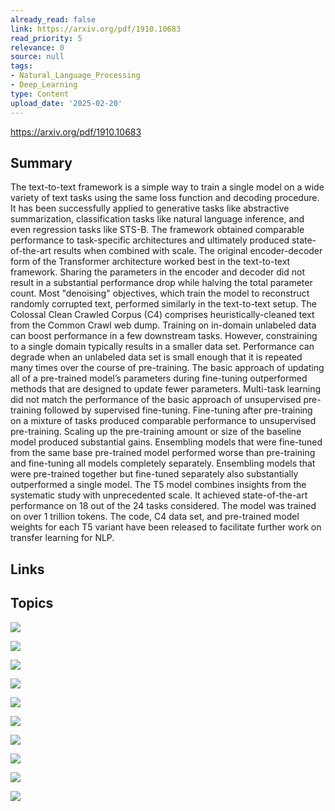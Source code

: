 ```yaml
---
already_read: false
link: https://arxiv.org/pdf/1910.10683
read_priority: 5
relevance: 0
source: null
tags:
- Natural_Language_Processing
- Deep_Learning
type: Content
upload_date: '2025-02-20'
---
```


https://arxiv.org/pdf/1910.10683
## Summary

The text-to-text framework is a simple way to train a single model on a wide variety of text tasks using the same loss function and decoding procedure. It has been successfully applied to generative tasks like abstractive summarization, classification tasks like natural language inference, and even regression tasks like STS-B. The framework obtained comparable performance to task-specific architectures and ultimately produced state-of-the-art results when combined with scale. The original encoder-decoder form of the Transformer architecture worked best in the text-to-text framework. Sharing the parameters in the encoder and decoder did not result in a substantial performance drop while halving the total parameter count. Most "denoising" objectives, which train the model to reconstruct randomly corrupted text, performed similarly in the text-to-text setup. The Colossal Clean Crawled Corpus (C4) comprises heuristically-cleaned text from the Common Crawl web dump. Training on in-domain unlabeled data can boost performance in a few downstream tasks. However, constraining to a single domain typically results in a smaller data set. Performance can degrade when an unlabeled data set is small enough that it is repeated many times over the course of pre-training. The basic approach of updating all of a pre-trained model’s parameters during fine-tuning outperformed methods that are designed to update fewer parameters. Multi-task learning did not match the performance of the basic approach of unsupervised pre-training followed by supervised fine-tuning. Fine-tuning after pre-training on a mixture of tasks produced comparable performance to unsupervised pre-training. Scaling up the pre-training amount or size of the baseline model produced substantial gains. Ensembling models that were fine-tuned from the same base pre-trained model performed worse than pre-training and fine-tuning all models completely separately. Ensembling models that were pre-trained together but fine-tuned separately also substantially outperformed a single model. The T5 model combines insights from the systematic study with unprecedented scale. It achieved state-of-the-art performance on 18 out of the 24 tasks considered. The model was trained on over 1 trillion tokens. The code, C4 data set, and pre-trained model weights for each T5 variant have been released to facilitate further work on transfer learning for NLP.
## Links


## Topics

![](topics/Concept/Text%20to%20Text%20Framework)

![](topics/Concept/Denoising%20Objective)

![](topics/Concept/Multi%20Task%20Learning)

![](topics/Concept/Ensemble%20Methods)

![](topics/Concept/Colossal%20Clean%20Crawled%20Corpus%20C4)

![](topics/Model/Transformer)

![](topics/Concept/Transfer%20Learning)

![](topics/Concept/Self%20Attention)

![](topics/Concept/Pre%20training)

![](topics/Concept/Fine%20tuning)